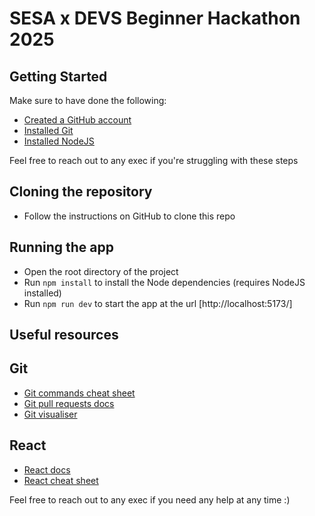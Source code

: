 # SESA x DEVS Beginner Hackathon 2025

## Getting Started

Make sure to have done the following:

- [Created a GitHub account](https://docs.github.com/en/get-started )
- [Installed Git](https://github.com/git-guides/install-git)
- [Installed NodeJS](https://nodejs.org/en/download)

Feel free to reach out to any exec if you're struggling with these steps

## Cloning the repository

- Follow the instructions on GitHub to clone this repo

## Running the app

- Open the root directory of the project
- Run `npm install` to install the Node dependencies (requires NodeJS installed)
- Run `npm run dev` to start the app at the url [http://localhost:5173/]

## Useful resources

## Git
- [Git commands cheat sheet](https://education.github.com/git-cheat-sheet-education.pdf)
- [Git pull requests docs](https://docs.github.com/en/pull-requests/collaborating-with-pull-requests/proposing-changes-to-your-work-with-pull-requests/creating-a-pull-request)
- [Git visualiser](https://learngitbranching.js.org/)

## React
- [React docs](https://react.dev/learn)
- [React cheat sheet](https://www.freecodecamp.org/news/the-react-cheatsheet/)


Feel free to reach out to any exec if you need any help at any time :)